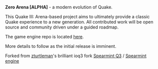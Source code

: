 **Zero Arena [ALPHA]** - a modern evolution of Quake.

This Quake III: Arena-based project aims to ultimately provide a classic Quake experience to a new generation. All contributed work will be open source and community driven under a guided roadmap.

The game engine repo is located [here](https://github.com/themuffinator/ZeroArena-engine).

More details to follow as the initial release is imminent.

Forked from [zturtleman](https://github.com/zturtleman)'s brilliant ioq3 fork [Spearmint Q3](https://github.com/zturtleman/mint-arena) / [Spearmint engine](https://github.com/zturtleman/spearmint)
